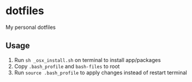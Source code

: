 # dotfiles
My personal dotfiles

## Usage
1. Run `sh _osx_install.sh` on terminal to install app/packages
2. Copy `.bash_profile` and `bash-files` to root
3. Run `source .bash_profile` to apply changes instead of restart terminal
